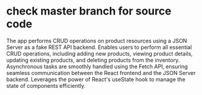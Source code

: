 # check master branch for source code

The app performs CRUD operations on product resources using a JSON
Server as a fake REST API backend. Enables users to perform all essential
CRUD operations, including adding new products, viewing product
details, updating existing products, and deleting products from the
inventory. Asynchronous tasks are smoothly handled using the Fetch
API, ensuring seamless communication between the React frontend and
the JSON Server backend. Leverages the power of React's useState hook
to manage the state of components efficiently.
